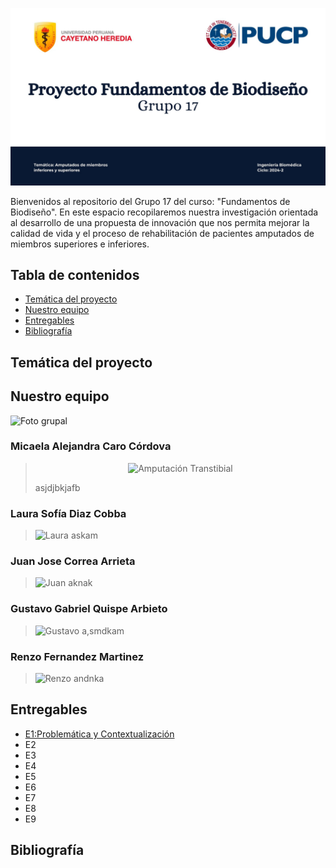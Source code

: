 ![Presentación](Imágenes/Presentación.jpg)


Bienvenidos al repositorio del Grupo 17 del curso: "Fundamentos de Biodiseño". En este espacio recopilaremos nuestra investigación orientada al desarrollo de una propuesta de innovación 
que nos permita mejorar la calidad de vida y el proceso de rehabilitación de pacientes amputados de miembros superiores e inferiores.

## Tabla de contenidos
- [Temática del proyecto](https://github.com/micaelaacc/Proyecto_FunBio#tem%C3%A1tica-del-proyecto)
- [Nuestro equipo](https://github.com/micaelaacc/Proyecto_FunBio/blob/main/README.md#nuestro-equipo)
- [Entregables](https://github.com/micaelaacc/Proyecto_FunBio/blob/main/README.md#entregables)
- [Bibliografía](https://github.com/micaelaacc/Proyecto_FunBio/blob/main/README.md#bibliograf%C3%ADa)

## Temática del proyecto

## Nuestro equipo
![Foto grupal](https://github.com/micaelaacc/Proyecto_FunBio/blob/3e8c7941f17ffe40e17ddc3b843d4e84512b5d74/Im%C3%A1genes/FotoEquipo.jpg)

### Micaela Alejandra Caro Córdova
> <p align="center">
> <img src="https://github.com/micaelaacc/Proyecto_FunBio/blob/9d5a2ef1b3ba4b66c1fed07f237fbc0a7f87471f/Im%C3%A1genes/MicaelaCaro.jpg" alt="Amputación Transtibial" />
> </p>
> asjdjbkjafb

### Laura Sofía Diaz Cobba
>![Laura](https://github.com/micaelaacc/Proyecto_FunBio/blob/98ab83206090fdcadfd333a53128c7f198ec8cdb/Im%C3%A1genes/LauraDiaz.jpg)
>askam

### Juan Jose Correa Arrieta
>![Juan](https://github.com/micaelaacc/Proyecto_FunBio/blob/871ea12f26a0870eada641e0b3c39e0055ebaa88/Im%C3%A1genes/JuanCorrea.jpg)
>aknak

### Gustavo Gabriel Quispe Arbieto
>![Gustavo](https://github.com/micaelaacc/Proyecto_FunBio/blob/9f67623575597c3b9c1f09f6ba04b7c3a89aae97/Im%C3%A1genes/GustavoQuispe.jpg)
>a,smdkam

### Renzo Fernandez Martinez
>![Renzo](https://github.com/micaelaacc/Proyecto_FunBio/blob/05be8e02e425794016597591efc764f0282b4991/Im%C3%A1genes/RenzoFernandez.jpg)
>andnka

## Entregables
- [E1:Problemática y Contextualización](https://github.com/micaelaacc/Proyecto_FunBio/blob/1ec7285dfbeb0e7ee6c24bd266e0aa4602904272/Entregables/E1%3A%20Problem%C3%A1tica%20y%20contextualizaci%C3%B3n.md)
- E2
- E3
- E4
- E5
- E6
- E7
- E8
- E9
## Bibliografía

